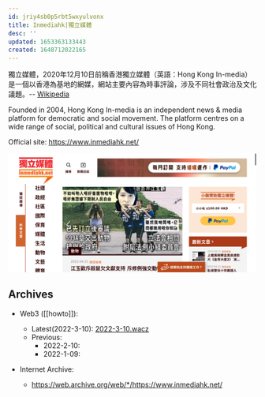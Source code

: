 ```yaml
---
id: jriy4sb0p5rbt5wxyulvonx
title: Inmediahk|獨立媒體
desc: ''
updated: 1653363133443
created: 1648712022165
---
```


>
獨立媒體，2020年12月10日前稱香港獨立媒體（英語：Hong Kong In-media）是一個以香港為基地的網媒，網站主要內容為時事評論，涉及不同社會政治及文化議題。-- [Wikipedia](https://zh.wikipedia.org/wiki/%E7%8D%A8%E7%AB%8B%E5%AA%92%E9%AB%94_inmediahk.net)

Founded in 2004, Hong Kong In-media is an independent news & media platform for democratic and social movement. The platform centres on a wide range of social, political and cultural issues of Hong Kong.

Official site: https://www.inmediahk.net/

![Inmedia HK Frontpage](./assets/frontpage_inmedia.png)



## Archives 

- Web3 ([[howto]]):
    - Latest(2022-3-10): [2022-3-10.wacz](https://bafybeieldyl7quzpuqldxbs7ib7th43bkjhcx3vl4b3gvdbkn57mzzpneq.ipfs.dweb.link/fixtures/inmediahk-03_30_2022.wacz)
    - Previous: 
        - 2022-2-10:
        - 2022-1-09:

- Internet Archive:
    - https://web.archive.org/web/*/https://www.inmediahk.net/

